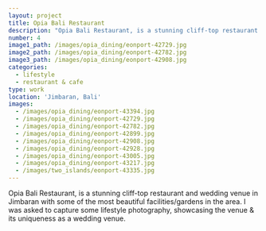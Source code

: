 ```yaml
---
layout: project
title: Opia Bali Restaurant
description: "Opia Bali Restaurant, is a stunning cliff-top restaurant and wedding venue in Jimbaran with some of the most beautiful facilities/gardens in the area.\_I was asked to capture some lifestyle photography,\_showcasing the venue & its uniqueness\_as a wedding venue."
number: 4
image1_path: /images/opia_dining/eonport-42729.jpg
image2_path: /images/opia_dining/eonport-42782.jpg
image3_path: /images/opia_dining/eonport-42908.jpg
categories:
  - lifestyle
  - restaurant & cafe
type: work
location: 'Jimbaran, Bali'
images:
  - /images/opia_dining/eonport-43394.jpg
  - /images/opia_dining/eonport-42729.jpg
  - /images/opia_dining/eonport-42782.jpg
  - /images/opia_dining/eonport-42899.jpg
  - /images/opia_dining/eonport-42908.jpg
  - /images/opia_dining/eonport-42928.jpg
  - /images/opia_dining/eonport-43005.jpg
  - /images/opia_dining/eonport-43217.jpg
  - /images/two_islands/eonport-43335.jpg
---
```


Opia Bali Restaurant, is a stunning cliff-top restaurant and wedding venue in Jimbaran with some of the most beautiful facilities/gardens in the area. I was asked to capture some lifestyle photography, showcasing the venue & its uniqueness as a wedding venue.
